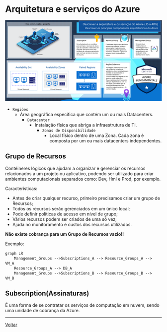 # Arquitetura e serviços do Azure

![azure](./img/arquitetura.png)

* ```Regiões```
  * Área geográfica específica que contém um ou mais Datacenters.
    * ```Datacenter```
       * Instalação física que abriga a infraestrutura de TI.
         * ```Zonas de Disponibilidade```
           * Local físico dentro de uma Zona. Cada zona é composta por um ou mais datacenters independentes.

## Grupo de Recursos

Contêineres lógicos que ajudam a organizar e gerenciar os recursos relacionados a um projeto ou aplicativo, podendo ser utilizado para criar ambientes computacionais separados como: Dev, Hml e Prod, por exemplo. 

Características:

* Antes de criar qualquer recurso, primeiro precisamos criar um grupo de Recursos;
* Todos os recursos serão gerenciados em um único local;
* Pode definir políticas de acesso em nível de grupo;
* Vários recursos podem ser criados de uma só vez;
* Ajuda no monitoramento e custos dos recursos utilizados.

**Não existe cobrança para um Grupo de Recursos vazio!!**

Exemplo:

```mermaid
graph LR
    Management_Groups -->Subscriptions_A --> Resource_Groups_A --> VM_A
    Resource_Groups_A --> DB_A
    Management_Groups -->Subscriptions_B --> Resource_Groups_B --> VM_B
```


## Subscription(Assinaturas)
É uma forma de se contratar os serviços de computação em nuvem, sendo uma unidade de cobrança da Azure.

---

[Voltar](./README.md)